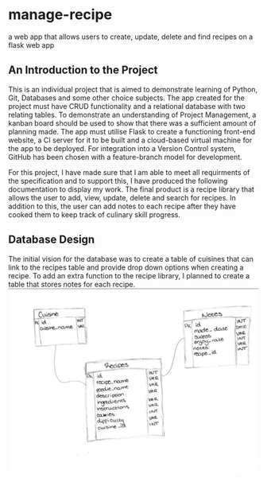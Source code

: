 # manage-recipe
a web app that allows users to create, update, delete and find recipes on a flask web app

## An Introduction to the Project

This is an individual project that is aimed to demonstrate learning of Python, Git, Databases and some other choice subjects. 
The app created for the project must have CRUD functionality and a relational database with two relating tables. 
To demonstrate an understanding of Project Management, a kanban board should be used to show that there was a sufficient amount of planning made.
The app must utilise Flask to create a functioning front-end website, a CI server for it to be built and a cloud-based virtual machine for the app to be deployed.
For integration into a Version Control system, GitHub has been chosen with a feature-branch model for development.

For this project, I have made sure that I am able to meet all requirments of the specification and to support this, I have produced the following documentation to display my work. The final product is a recipe library that allows the user to add, view, update, delete and search for recipes. In addition to this, the user can add notes to each recipe after they have cooked them to keep track of culinary skill progress.

## Database Design

The initial vision for the database was to create a table of cuisines that can link to the recipes table and provide drop down options when creating a recipe. To add an extra function to the recipe library, I planned to create a table that stores notes for each recipe.
![hand drawn erd](/image-source/erd1.jpg)
